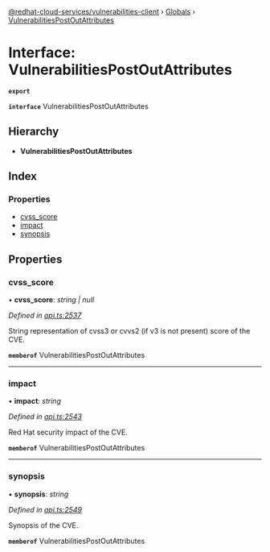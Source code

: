 [@redhat-cloud-services/vulnerabilities-client](../README.md) › [Globals](../globals.md) › [VulnerabilitiesPostOutAttributes](vulnerabilitiespostoutattributes.md)

# Interface: VulnerabilitiesPostOutAttributes

**`export`** 

**`interface`** VulnerabilitiesPostOutAttributes

## Hierarchy

* **VulnerabilitiesPostOutAttributes**

## Index

### Properties

* [cvss_score](vulnerabilitiespostoutattributes.md#cvss_score)
* [impact](vulnerabilitiespostoutattributes.md#impact)
* [synopsis](vulnerabilitiespostoutattributes.md#synopsis)

## Properties

###  cvss_score

• **cvss_score**: *string | null*

*Defined in [api.ts:2537](https://github.com/RedHatInsights/javascript-clients/blob/master/packages/vulnerabilities/api.ts#L2537)*

String representation of cvss3 or cvvs2 (if v3 is not present) score of the CVE.

**`memberof`** VulnerabilitiesPostOutAttributes

___

###  impact

• **impact**: *string*

*Defined in [api.ts:2543](https://github.com/RedHatInsights/javascript-clients/blob/master/packages/vulnerabilities/api.ts#L2543)*

Red Hat security impact of the CVE.

**`memberof`** VulnerabilitiesPostOutAttributes

___

###  synopsis

• **synopsis**: *string*

*Defined in [api.ts:2549](https://github.com/RedHatInsights/javascript-clients/blob/master/packages/vulnerabilities/api.ts#L2549)*

Synopsis of the CVE.

**`memberof`** VulnerabilitiesPostOutAttributes
